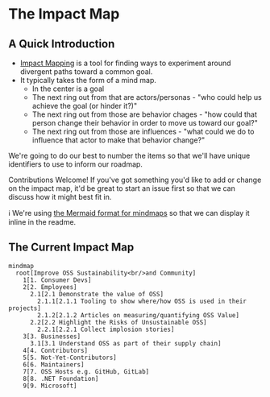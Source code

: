 # The Impact Map

## A Quick Introduction

* [Impact Mapping](https://www.impactmapping.org/) is a tool for finding ways to experiment around divergent paths toward a common goal.
* It typically takes the form of a mind map.
  * In the center is a goal
  * The next ring out from that are actors/personas - "who could help us achieve the goal (or hinder it?)"
  * The next ring out from those are behavior chages - "how could that person change their behavior in order to move us toward our goal?"
  * The next ring out from those are influences - "what could we do to influence that actor to make that behavior change?"

We're going to do our best to number the items so that we'll have unique identifiers to use to inform our roadmap.

Contributions Welcome! If you've got something you'd like to add or change on the impact map, it'd be great to start an issue first so that we can discuss how it might best fit in.

ℹ️ We're using [the Mermaid format for mindmaps](https://mermaid.js.org/syntax/mindmap.html) so that we can display it inline in the readme.

## The Current Impact Map

```mermaid
mindmap
  root[Improve OSS Sustainability<br/>and Community]
    1[1. Consumer Devs]
    2[2. Employees]
      2.1[2.1 Demonstrate the value of OSS]
        2.1.1[2.1.1 Tooling to show where/how OSS is used in their projects]
        2.1.2[2.1.2 Articles on measuring/quantifying OSS Value]
      2.2[2.2 Highlight the Risks of Unsustainable OSS]
        2.2.1[2.2.1 Collect implosion stories]
    3[3. Businesses]
      3.1[3.1 Understand OSS as part of their supply chain]
    4[4. Contributors]
    5[5. Not-Yet-Contributors]
    6[6. Maintainers]
    7[7. OSS Hosts e.g. GitHub, GitLab]
    8[8. .NET Foundation]
    9[9. Microsoft]
```

